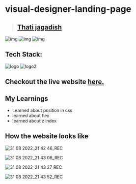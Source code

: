 # visual-designer-landing-page
> ## [Thati jagadish](https://vercel.com/jagadishthati/protfolio/FjwQK34X5QWvNMRANtgv5rXq6wNZ)

![img](https://img.shields.io/badge/Deployed-yes-green) ![img](https://img.shields.io/badge/Responsive-yes-green) ![img](https://img.shields.io/badge/Time--taken-8%20hrs-green)

 ## Tech Stack:
 ![logo](https://camo.githubusercontent.com/5bcb7cda967deb354d2abb58d21c13144d67ddbb706201f1541de2ffd4e2f46b/68747470733a2f2f696d672e736869656c64732e696f2f62616467652f68746d6c2d3336373041303f7374796c653d666f722d7468652d6261646765266c6f676f3d68746d6c35266c6f676f436f6c6f723d7768697465)
 ![logo2](https://camo.githubusercontent.com/e7cb3fc3ebe0810ae2e44dd335f0b12714a39fc6de9d883d213b5cfbfa9a2b02/68747470733a2f2f696d672e736869656c64732e696f2f62616467652f4353532d2532333465613934622e7376673f7374796c653d666f722d7468652d6261646765266c6f676f3d63737333266c6f676f436f6c6f723d7768697465)
 
 ## Checkout the live website [here.](https://visual-designer-landing-page-seven.vercel.app/)
 
 ## My Learnings
 - Learned about position in css
 - learned about flex
 - learned about z index
 
 ## How the website looks like 
 ![31 08 2022_21 42 46_REC](https://user-images.githubusercontent.com/103732075/187728028-97872341-4715-4b22-a7ae-5c3de7cbd525.png)

![31 08 2022_21 43 08_REC](https://user-images.githubusercontent.com/103732075/187728037-ced01912-6d35-4f3f-b632-50d18bc6cf6e.png)

![31 08 2022_21 43 27_REC](https://user-images.githubusercontent.com/103732075/187728047-aca79da6-a928-4d64-a018-5e6d3092887b.png)

![31 08 2022_21 43 52_REC](https://user-images.githubusercontent.com/103732075/187728057-03654fd7-fc7e-4045-b682-ea7b79053a94.png)
